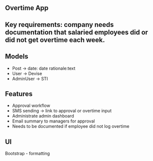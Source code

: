 ## Overtime App

## Key requirements: company needs documentation that salaried employees did or did not get overtime each week.

## Models
- Post -> date: date rationale:text
- User -> Devise
- AdminUser -> STI

## Features
- Approval workflow
- SMS sending -> link to approval or overtime input
- Administrate admin dashboard
- Email summary to managers for approval
- Needs to be documented if employee did not log overtime

## UI
Bootstrap - formatting